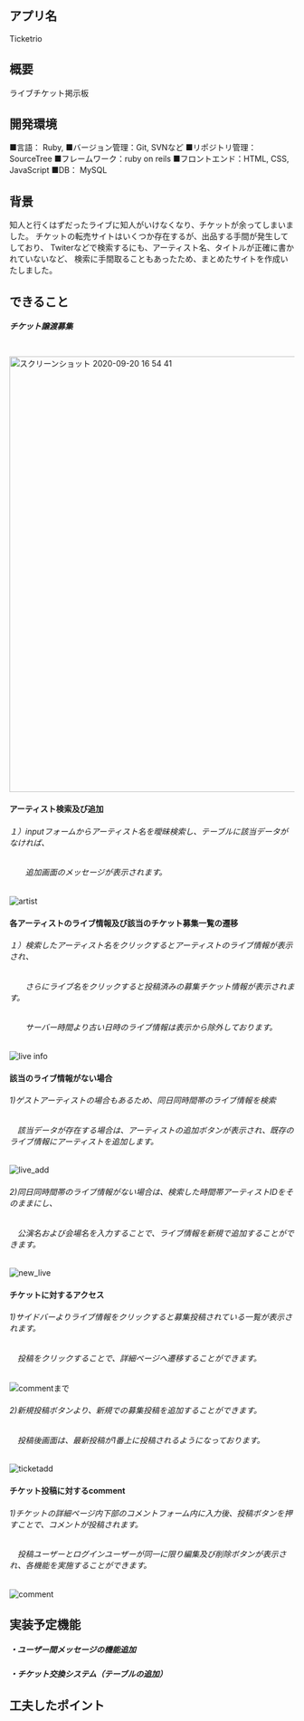 ## アプリ名

Ticketrio

## 概要
ライブチケット掲示板

## 開発環境
■言語： Ruby, 
■バージョン管理：Git, SVNなど
■リポジトリ管理：SourceTree
■フレームワーク：ruby on reils
■フロントエンド：HTML, CSS, JavaScript
■DB： MySQL


## 背景
知人と行くはずだったライブに知人がいけなくなり、チケットが余ってしまいました。
チケットの転売サイトはいくつか存在するが、出品する手間が発生してしており、
Twiterなどで検索するにも、アーティスト名、タイトルが正確に書かれていないなど、
検索に手間取ることもあったため、まとめたサイトを作成いたしました。
 
## できること
##### チケット譲渡募集 <br>
　<img width="770" alt="スクリーンショット 2020-09-20 16 54 41" src="https://user-images.githubusercontent.com/63763161/93706538-45860800-fb62-11ea-90fa-07cf5e4b3d0a.png">
 
#### アーティスト検索及び追加 <br>
###### １）inputフォームからアーティスト名を曖昧検索し、テーブルに該当データがなければ、
###### 　　追加画面のメッセージが表示されます。
   ![artist](https://user-images.githubusercontent.com/63763161/93707562-c3e6a800-fb6a-11ea-92c8-6888f83a8af7.gif)

#### 各アーティストのライブ情報及び該当のチケット募集一覧の遷移
###### １）検索したアーティスト名をクリックするとアーティストのライブ情報が表示され、
###### 　　さらにライブ名をクリックすると投稿済みの募集チケット情報が表示されます。
###### 　　サーバー時間より古い日時のライブ情報は表示から除外しております。

   ![live info](https://user-images.githubusercontent.com/63763161/93709267-02369400-fb78-11ea-8b2e-e6a701440bd0.gif)

#### 該当のライブ情報がない場合<br>
###### 1)ゲストアーティストの場合もあるため、同日同時間帯のライブ情報を検索
###### 　該当データが存在する場合は、アーティストの追加ボタンが表示され、既存のライブ情報にアーティストを追加します。
 ![live_add](https://user-images.githubusercontent.com/63763161/93711421-34042680-fb89-11ea-857e-04926969fe4d.gif)
###### 2)同日同時間帯のライブ情報がない場合は、検索した時間帯アーティストIDをそのままにし、
###### 　公演名および会場名を入力することで、ライブ情報を新規で追加することができます。
 ![new_live](https://user-images.githubusercontent.com/63763161/93711803-16848c00-fb8c-11ea-943f-b33d95cf0138.gif)


#### チケットに対するアクセス<br>
###### 1)サイドバーよりライブ情報をクリックすると募集投稿されている一覧が表示されます。
###### 　投稿をクリックすることで、詳細ページへ遷移することができます。
![commentまで](https://user-images.githubusercontent.com/63763161/93712431-d1af2400-fb90-11ea-9bd6-1c68ed986f9c.gif)
###### 2)新規投稿ボタンより、新規での募集投稿を追加することができます。
###### 　投稿後画面は、最新投稿が1番上に投稿されるようになっております。
![ticketadd](https://user-images.githubusercontent.com/63763161/93712900-99f5ab80-fb93-11ea-92ab-984a8896feb1.gif)

#### チケット投稿に対するcomment<br>
###### 1)チケットの詳細ページ内下部のコメントフォーム内に入力後、投稿ボタンを押すことで、コメントが投稿されます。
###### 　投稿ユーザーとログインユーザーが同一に限り編集及び削除ボタンが表示され、各機能を実施することができます。
![comment](https://user-images.githubusercontent.com/63763161/93713210-4ab07a80-fb95-11ea-906b-19e82a7c5296.gif)

## 実装予定機能
##### ・ユーザー間メッセージの機能追加
##### ・チケット交換システム（テーブルの追加）
## 工夫したポイント
